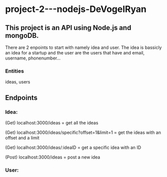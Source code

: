 # project-2---nodejs-DeVogelRyan

## This project is an API using Node.js and mongoDB.
There are 2 enpoints to start with namely idea and user.
The idea is bassicly an idea for a startup and the user are the users that have and email, username, phonenumber...

### Entities 
ideas,
users


## Endpoints

### Idea:
(Get) localhost:3000/ideas = get all the ideas

(Get) localhost:3000/ideas/specific?offset=1&limit=1 = get the ideas with an offset and a limit

(Get) localhost:3000/ideas/:ideaID = get a specific idea with an ID

(Post) localhost:3000/ideas = post a new idea


### User:

